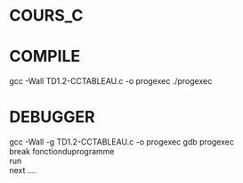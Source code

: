 # COURS_C

# COMPILE
gcc -Wall TD1.2-CCTABLEAU.c -o progexec
./progexec

# DEBUGGER
gcc -Wall -g TD1.2-CCTABLEAU.c -o progexec
gdb progexec <br>
break fonctionduprogramme <br>
run <br>
next .... <br>
